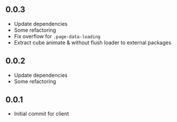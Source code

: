 ## 0.0.3
* Update dependencies
* Some refactoring 
* Fix overflow for `.page-data-loading`
* Extract cube animate & without flush loader to external packages

## 0.0.2
* Update dependencies
* Some refactoring 

## 0.0.1 
* Initial commit for client

